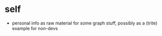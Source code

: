 # self
- personal info as raw material for some graph stuff, possibly as a (trite) example for non-devs
